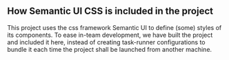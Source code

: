 ## How Semantic UI CSS is included in the project

This project uses the css framework Semantic UI to define (some) styles of its components. To ease in-team development, we have built
the project and included it here, instead of creating task-runner configurations to bundle it each time the project shall be launched
from another machine.
